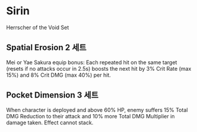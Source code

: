 # Sirin

Herrscher of the Void Set

## Spatial Erosion 2 세트

Mei or Yae Sakura equip bonus: Each repeated hit on the same target (resets if no attacks occur in 2.5s) boosts the next hit by 3% Crit Rate (max 15%) and 8% Crit DMG (max 40%) per hit.

## Pocket Dimension 3 세트

When character is deployed and above 60% HP, enemy suffers 15% Total DMG Reduction to their attack and 10% more Total DMG Multiplier in damage taken. Effect cannot stack.
